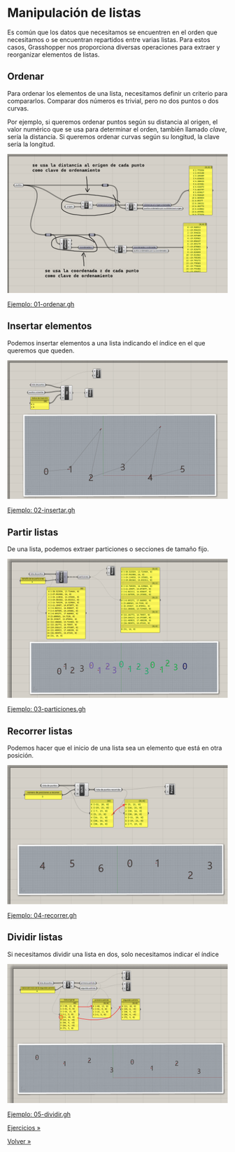 # Manipulación de listas

Es común que los datos que necesitamos se encuentren en el orden que
necesitamos o se encuentran repartidos entre varias listas.
Para estos casos, Grasshopper nos proporciona diversas operaciones para
extraer y reorganizar elementos de listas.

## Ordenar

Para ordenar los elementos de una lista, necesitamos definir un criterio
para compararlos. Comparar dos números es trivial, pero no dos puntos
o dos curvas.

Por ejemplo, si queremos ordenar puntos según su distancia al origen,
el valor numérico que se usa para determinar el orden, también llamado _clave_,
sería la distancia. Si queremos ordenar curvas según su longitud, la clave
sería la longitud.

![Ordenar](./figuras/01-ordenar.png)

[Ejemplo: 01-ordenar.gh](./01-ordenar.gh)

## Insertar elementos

Podemos insertar elementos a una lista indicando el índice en
el que queremos que queden.

![Insertar elementos](./figuras/02-insertar.png)

[Ejemplo: 02-insertar.gh](./02-insertar.gh)

## Partir listas

De una lista, podemos extraer particiones o secciones de tamaño fijo.

![Particiones](./figuras/03-particiones.png)

[Ejemplo: 03-particiones.gh](./03-particiones.gh)

## Recorrer listas

Podemos hacer que el inicio de una lista sea un elemento que está
en otra posición.

![Recorrer lista](./figuras/04-recorrer.png)

[Ejemplo: 04-recorrer.gh](./04-recorrer.gh)

## Dividir listas

Si necesitamos dividir una lista en dos, solo necesitamos indicar el índice

![Dividir lista](./figuras/05-dividir.png)

[Ejemplo: 05-dividir.gh](./05-dividir.gh)

[Ejercicios »](./ejercicios)

[Volver »](..)
